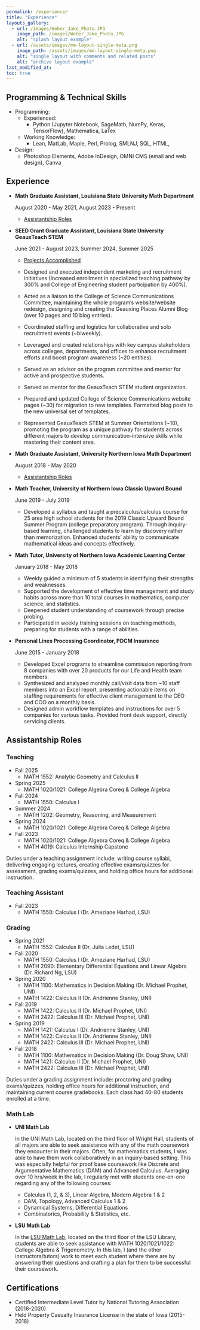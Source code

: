 ```yaml
---
permalink: /experience/
title: "Experience"
layouts_gallery:
  - url: /images/Weber_Jake_Photo.JPG
    image_path: /images/Weber_Jake_Photo.JPG
    alt: "splash layout example"
  - url: /assets/images/mm-layout-single-meta.png
    image_path: /assets/images/mm-layout-single-meta.png
    alt: "single layout with comments and related posts"
    alt: "archive layout example"
last_modified_at: 
toc: true
---
```


## Programming & Technical Skills

- Programming:
    - Experienced:
        - Python (Jupyter Notebook, SageMath, NumPy, Keras, TensorFlow), Mathematica, LaTex
    - Working Knowledge:
        - Lean, MatLab, Maple, Perl, Prolog, SMLNJ, SQL, HTML, 
- Design:
    - Photoshop Elements, Adobe InDesign, OMNI CMS (email and web design), Canva

## Experience

- **Math Graduate Assistant, Louisiana State University Math Department**

    <i class="fa fa-calendar fa-fw w3-margin-right"></i> August 2020 - May 2021, August 2023 - Present

    - [Assistantship Roles](#assistantship-roles)

- **SEED Grant Graduate Assistant, Louisiana State University GeauxTeach STEM**
        
    <i class="fa fa-calendar fa-fw w3-margin-right"></i> June 2021 - August 2023, Summer 2024, Summer 2025

    - [Projects Accomplished](/projects/#lsu-geauxteach-stem)

    - Designed and executed independent marketing and recruitment initiatives (Increased enrollment in specialized teaching pathway by 300% and College of Engineering student participation by 400%). 

    - Acted as a liaison to the College of Science Communications Committee, maintaining the whole program’s website/website redesign, designing and creating the Geauxing Places Alumni Blog (over 10 pages and 10 blog entries). 

    - Coordinated staffing and logistics for collaborative and solo recruitment events (~biweekly). 

    - Leveraged and created relationships with key campus stakeholders across colleges, departments, and offices to enhance recruitment efforts and boost program awareness (~20 entities). 

    - Served as an advisor on the program committee and mentor for active and prospective students. 

    - Served as mentor for the GeauxTeach STEM student organization.

    - Prepared and updated College of Science Communications website pages (~30) for migration to new templates. Formatted blog posts to the new universal set of templates. 

    - Represented GeauxTeach STEM at Summer Orientations (~10), promoting the program as a unique pathway for students across different majors to develop communication-intensive skills while mastering their content area.

    

- **Math Graduate Assistant, University Northern Iowa Math Department**   

    <i class="fa fa-calendar fa-fw w3-margin-right"></i> August 2018 - May 2020

    - [Assistantship Roles](#assistantship-roles)

- **Math Teacher, University of Northern Iowa Classic Upward Bound**

    <i class="fa fa-calendar fa-fw w3-margin-right"></i> June 2019 - July 2019

    - Developed a syllabus and taught a precalculus/calculus course for 25 area high school students for the 2019 Classic Upward Bound Summer Program (college preparatory program). Through inquiry-based learning, challenged students to learn by discovery rather than memorization. Enhanced students’ ability to communicate mathematical ideas and concepts effectively.

- **Math Tutor, University of Northern Iowa Academic Learning Center**

    <i class="fa fa-calendar fa-fw w3-margin-right"></i> January 2018 - May 2018

    - Weekly guided a minimum of 5 students in identifying their strengths and weaknesses. 
    - Supported the development of effective time management and study habits across more than 10 total courses in mathematics, computer science, and statistics. 
    - Deepened student understanding of coursework through precise probing. 
    - Participated in weekly training sessions on teaching methods, preparing for students with a range of abilities.

- **Personal Lines Processing Coordinator, PDCM Insurance**

    <i class="fa fa-calendar fa-fw w3-margin-right"></i> June 2015 - January 2018

    -  Developed Excel programs to streamline commission reporting from 8 companies with over 20 products for our Life and Health team members. 
    - Synthesized and analyzed monthly call/visit data from ~10 staff members into an Excel report, presenting actionable items on staffing requirements for effective client management to the CEO and COO on a monthly basis. 
    - Designed admin workflow templates and instructions for over 5 companies for various tasks. Provided front desk support, directly servicing clients.

## Assistantship Roles

### Teaching
- Fall 2025
    - MATH 1552: Analytic Geometry and Calculus II
- Spring 2025
    - MATH 1020/1021: College Algebra Coreq & College Algebra
- Fall 2024
    - MATH 1550: Calculus I
- Summer 2024
    - MATH 1202: Geometry, Reasoning, and Measurement
- Spring 2024
    - MATH 1020/1021: College Algebra Coreq & College Algebra
- Fall 2023
    - MATH 1020/1021: College Algebra Coreq & College Algebra
    - MATH 4019: Calculus Internship Capstone

Duties under a teaching assignment include: writing course syllabi, delivering engaging lectures, creating effective exams/quizzes for assessment, grading exams/quizzes, and holding office hours for additional instruction.

### Teaching Assistant
- Fall 2023
    - MATH 1550: Calculus I (Dr. Ameziane Harhad, LSU)

### Grading

- Spring 2021
    - MATH 1552: Calculus II (Dr. Julia Ledet, LSU)
- Fall 2020
    - MATH 1550: Calculus I (Dr. Ameziane Harhad, LSU)
    - MATH 2090: Elementary Differential Equations and Linear Algebra (Dr. Richard Ng, LSU)
- Spring 2020
    - MATH 1100: Mathematics in Decision Making (Dr. Michael Prophet, UNI)
    - MATH 1422: Calculus II (Dr. Andrienne Stanley, UNI)
- Fall 2019
    - MATH 1422: Calculus II (Dr. Michael Prophet, UNI)
    - MATH 2422: Calculus III (Dr. Michael Prophet, UNI)
- Spring 2019
    - MATH 1421: Calculus I (Dr. Andrienne Stanley, UNI)
    - MATH 1422: Calculus II (Dr. Andrienne Stanley, UNI)
    - MATH 2422: Calculus III (Dr. Michael Prophet, UNI)
- Fall 2018
    - MATH 1100: Mathematics in Decision Making (Dr. Doug Shaw, UNI)
    - MATH 1421: Calculus II (Dr. Michael Prophet, UNI)
    - MATH 2422: Calculus III (Dr. Michael Prophet, UNI)

Duties under a grading assignment include: proctoring and grading exams/quizzes, holding office hours for additional instruction, and maintaining current course gradebooks. Each class had 40-80 students enrolled at a time.
      
### Math Lab

- **UNI Math Lab**

    In the UNI Math Lab, located on the third floor of Wright Hall, students of all majors are able to seek assistance with any of the math coursework they encounter in their majors. Often, for mathematics students, I was able to have them work collaboratively in an inquiry-based setting. This was especially helpful for proof base coursework like Discrete and Argumentative Mathematics (DAM) and Advanced Calculus. Averaging over 10 hrs/week in the lab, I regularly met with students one-on-one regarding any of the following courses: 
    - Calculus (1, 2, & 3), Linear Algebra, Modern Algebra 1 & 2
    - DAM, Topology, Advanced Calculus 1 & 2
    - Dynamical Systems, Differential Equations
    - Combinatorics, Probability & Statistics, etc.


- **LSU Math Lab**
    
    In the [LSU Math Lab](https://www.math.lsu.edu/precalcprogram/lsumathlab), located on the third floor of the LSU Library, students are able to seek assistance with MATH 1020/1021/1022: College Algebra & Trigonometry. In this lab, I (and the other instructors/tutors) work to meet each student where there are by answering their questions and crafting a plan for them to be successful their coursework.

## Certifications

- Certified Intermediate Level Tutor by National Tutoring Association (2018-2020)
- Held Property Casualty Insurance License in the state of Iowa (2015-2018)